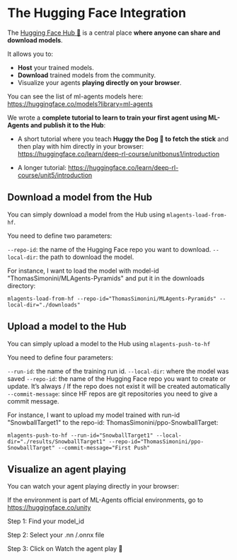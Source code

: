 # The Hugging Face Integration

The [Hugging Face Hub 🤗](https://huggingface.co/models?pipeline_tag=reinforcement-learning) is a central place **where anyone can share and download models**. 

It allows you to:
- **Host** your trained models.
- **Download** trained models from the community.
- Visualize your agents **playing directly on your browser**.

You can see the list of ml-agents models here: https://huggingface.co/models?library=ml-agents

We wrote a **complete tutorial to learn to train your first agent using ML-Agents and publish it to the Hub**:

- A short tutorial where you teach **Huggy the Dog 🐶 to fetch the stick** and then play with him directly in your browser: https://huggingface.co/learn/deep-rl-course/unitbonus1/introduction

- A longer tutorial: https://huggingface.co/learn/deep-rl-course/unit5/introduction


## Download a model from the Hub

You can simply download a model from the Hub using 
`mlagents-load-from-hf`.

You need to define two parameters:

`--repo-id`: the name of the Hugging Face repo you want to download.
`--local-dir`: the path to download the model.

For instance, I want to load the model with model-id "ThomasSimonini/MLAgents-Pyramids" and put it in the downloads directory:

`mlagents-load-from-hf --repo-id="ThomasSimonini/MLAgents-Pyramids" --local-dir="./downloads"`


## Upload a model to the Hub

You can simply upload a model to the Hub using `mlagents-push-to-hf`

You need to define four parameters:

`--run-id`: the name of the training run id.
`--local-dir`: where the model was saved
`--repo-id`: the name of the Hugging Face repo you want to create or update. It’s always <your huggingface username>/<the repo name> If the repo does not exist it will be created automatically
`--commit-message`: since HF repos are git repositories you need to give a commit message.

For instance, I want to upload my model trained with run-id "SnowballTarget1" to the repo-id: ThomasSimonini/ppo-SnowballTarget:

``mlagents-push-to-hf --run-id="SnowballTarget1" --local-dir="./results/SnowballTarget1" --repo-id="ThomasSimonini/ppo-SnowballTarget" --commit-message="First Push"``

## Visualize an agent playing

You can watch your agent playing directly in your browser:

If the environment is part of ML-Agents official environments, go to https://huggingface.co/unity

Step 1: Find your model_id

Step 2: Select your .nn /.onnx file

Step 3: Click on Watch the agent play 👀
